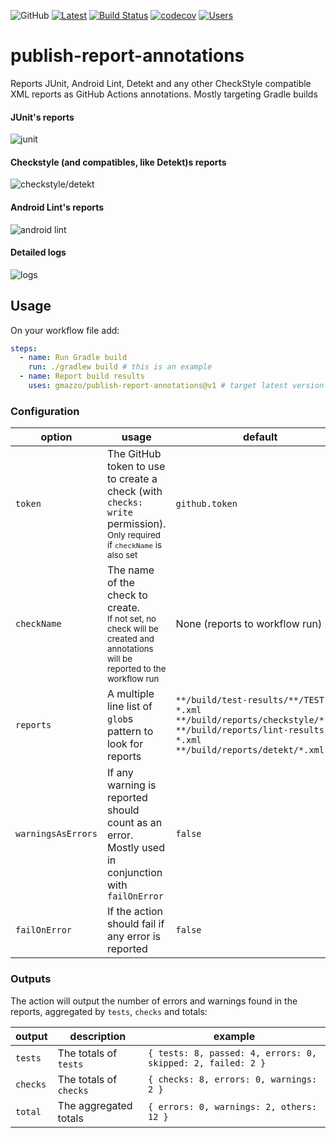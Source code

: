 ![GitHub](https://img.shields.io/github/license/gmazzo/publish-report-annotations)
[![Latest](https://img.shields.io/github/v/release/gmazzo/publish-report-annotations)](https://github.com/gmazzo/publish-report-annotations/releases/latest)
[![Build Status](https://github.com/gmazzo/publish-report-annotations/actions/workflows/build.yaml/badge.svg)](https://github.com/gmazzo/publish-report-annotations/actions/workflows/build.yaml)
[![codecov](https://codecov.io/gh/gmazzo/publish-report-annotations/branch/master/graph/badge.svg)](https://codecov.io/gh/gmazzo/publish-report-annotations)
[![Users](https://img.shields.io/badge/users_by-Sourcegraph-purple)](https://sourcegraph.com/search?q=content:gmazzo/publish-report-annotations%40+-repo:github.com/gmazzo/publish-report-annotations)

# publish-report-annotations
Reports JUnit, Android Lint, Detekt and any other CheckStyle compatible XML reports as GitHub Actions annotations.
Mostly targeting Gradle builds

#### JUnit's reports
![junit](https://github.com/gmazzo/publish-report-annotations/assets/513566/63fd2a86-2585-4c49-bb79-9b9dc88007fd)

#### Checkstyle (and compatibles, like Detekt)s reports
![checkstyle/detekt](https://github.com/gmazzo/publish-report-annotations/assets/513566/10979561-f1d3-48ef-a168-d416d866f2cc)

#### Android Lint's reports
![android lint](https://github.com/gmazzo/publish-report-annotations/assets/513566/cedf8726-0633-43d4-ae6a-3371362f3e8c)

#### Detailed logs
![logs](https://github.com/gmazzo/publish-report-annotations/assets/513566/4d2a3224-c326-4948-bf58-6aec18715818)

## Usage
On your workflow file add:
```yaml
steps:
  - name: Run Gradle build
    run: ./gradlew build # this is an example
  - name: Report build results
    uses: gmazzo/publish-report-annotations@v1 # target latest version
```

### Configuration
| option             | usage                                                                                                                                      | default                                                                                                                                                     |
|--------------------|--------------------------------------------------------------------------------------------------------------------------------------------|-------------------------------------------------------------------------------------------------------------------------------------------------------------|
| `token`            | The GitHub token to use to create a check (with `checks: write` permission).<br/><sub>Only required if `checkName` is also set</sub>       | `github.token`                                                                                                                                              |
| `checkName`        | The name of the check to create. <br/><sub>If not set, no check will be created and annotations will be reported to the workflow run</sub> | None (reports to workflow run)                                                                                                                              |
| `reports`          | A multiple line list of `glob`s pattern to look for reports                                                                                | `**/build/test-results/**/TEST-*.xml`<br/>`**/build/reports/checkstyle/*.xml`<br/>`**/build/reports/lint-results-*.xml`<br/>`**/build/reports/detekt/*.xml` |
| `warningsAsErrors` | If any warning is reported should count as an error. Mostly used in conjunction with `failOnError`                                         | `false`                                                                                                                                                     |
| `failOnError`      | If the action should fail if any error is reported                                                                                         | `false`                                                                                                                                                     |

### Outputs
The action will output the number of errors and warnings found in the reports, aggregated by `tests`, `checks` and totals:

| output   | description            | example                                                     |
|----------|------------------------|-------------------------------------------------------------|
| `tests`  | The totals of `tests`  | `{ tests: 8, passed: 4, errors: 0, skipped: 2, failed: 2 }` |
| `checks` | The totals of `checks` | `{ checks: 8, errors: 0, warnings: 2 }`                     |
| `total`  | The aggregated totals  | `{ errors: 0, warnings: 2, others: 12 }`                    |
